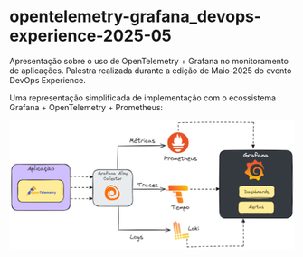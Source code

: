 # opentelemetry-grafana_devops-experience-2025-05
Apresentação sobre o uso de OpenTelemetry + Grafana no monitoramento de aplicações. Palestra realizada durante a edição de Maio-2025 do evento DevOps Experience.

Uma representação simplificada de implementação com o ecossistema Grafana + OpenTelemetry + Prometheus:

![Ecossistema Grafana + OpenTelemetry + Prometheus](docs/grafana-stack-background.png)
